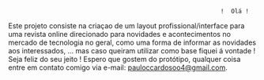                                                                 !  Olá !
                                                                                            
 Este projeto consiste na criaçao de um layout profissional/interface para  uma revista online direcionado para novidades e acontecimentos no mercado de tecnologia no geral, como uma forma de informar as novidades aos interessados, ... mas caso queiram utilizar como base fiquei á vontade ! Seja feliz do seu jeito !
 Espero que gostem do protótipo, qualquer coisa entre em contato comigo via e-mail: pauloccardosoo4@gmail.com.

